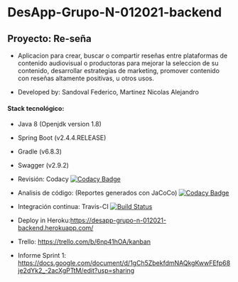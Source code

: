# DesApp-Grupo-N-012021-backend

## Proyecto: Re-seña

* Aplicacion para crear, buscar o compartir reseñas entre plataformas de contenido audiovisual o productoras para mejorar la seleccion de su contenido, desarrollar estrategias de marketing, promover contenido con reseñas altamente positivas, u otros usos. 

* Developed by: Sandoval Federico, Martinez Nicolas Alejandro


#### Stack tecnológico:

* Java 8 (Openjdk version 1.8)

* Spring Boot (v2.4.4.RELEASE)

* Gradle  (v6.8.3)

* Swagger (v2.9.2) 

* Revisión: Codacy  [![Codacy Badge](https://app.codacy.com/project/badge/Grade/5e5da223760d4e018b74dbde7a7e08db)](https://www.codacy.com/gh/nicolasmartinez0510/DesApp-Grupo-N-012021-backend/dashboard?utm_source=github.com&amp;utm_medium=referral&amp;utm_content=nicolasmartinez0510/DesApp-Grupo-N-012021-backend&amp;utm_campaign=Badge_Grade)

* Analisis de código: (Reportes generados con JaCoCo) [![Codacy Badge](https://app.codacy.com/project/badge/Coverage/5e5da223760d4e018b74dbde7a7e08db)](https://www.codacy.com/gh/nicolasmartinez0510/DesApp-Grupo-N-012021-backend/dashboard?utm_source=github.com&utm_medium=referral&utm_content=nicolasmartinez0510/DesApp-Grupo-N-012021-backend&utm_campaign=Badge_Coverage)


* Integración continua: Travis-CI [![Build Status](https://travis-ci.com/nicolasmartinez0510/DesApp-Grupo-N-012021-backend.svg?branch=main)](https://travis-ci.com/nicolasmartinez0510/DesApp-Grupo-N-012021-backend)

* Deploy in Heroku:https://desapp-grupo-n-012021-backend.herokuapp.com/

* Trello: https://trello.com/b/6np41hOA/kanban

* Informe Sprint 1: https://docs.google.com/document/d/1gCh5ZbekfdmNAQkgKwwFEfp68je2dYk2_-2acXgPTtM/edit?usp=sharing



